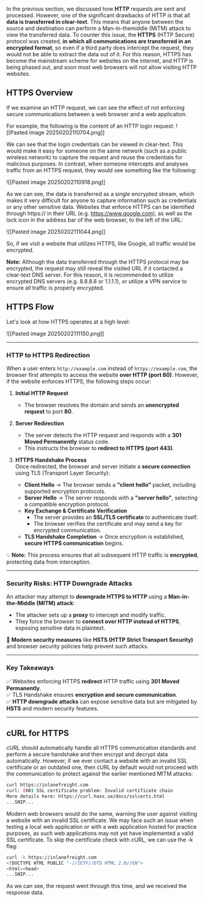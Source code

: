 In the previous section, we discussed how **HTTP** requests are sent and processed.
However, one of the significant drawbacks of HTTP is that all **data is transferred in clear-text**.
This means that anyone between the source and destination can perform a Man-in-themiddle
(MiTM) attack to view the transferred data.
To counter this issue, the **HTTPS** (HTTP Secure) protocol was created, **in which all**
**communications are transferred in an encrypted format**, so even if a third party does
intercept the request, they would not be able to extract the data out of it. For this reason,
HTTPS has become the mainstream scheme for websites on the internet, and HTTP is being
phased out, and soon most web browsers will not allow visiting HTTP websites.

## HTTPS Overview

If we examine an HTTP request, we can see the effect of not enforcing secure
communications between a web browser and a web application.

For example, the following is the content of an HTTP login request:
![[Pasted image 20250202110704.png]]

We can see that the login credentials can be viewed in clear-text. This would make it easy
for someone on the same network (such as a public wireless network) to capture the request
and reuse the credentials for malicious purposes.
In contrast, when someone intercepts and analyses traffic from an HTTPS request, they
would see something like the following:

![[Pasted image 20250202110918.png]]

As we can see, the data is transferred as a single encrypted stream, which makes it very
difficult for anyone to capture information such as credentials or any other sensitive data.
Websites that enforce HTTPS can be identified through https:// in their URL (e.g.
https://www.google.com), as well as the lock icon in the address bar of the web browser, to
the left of the URL:

![[Pasted image 20250202111044.png]]

So, if we visit a website that utilizes HTTPS, like Google, all traffic would be encrypted.

**Note:** Although the data transferred through the HTTPS protocol may be encrypted, the
request may still reveal the visited URL if it contacted a clear-text DNS server. For this
reason, it is recommended to utilize encrypted DNS servers (e.g. 8.8.8.8 or 1.1.1.1), or
utilize a VPN service to ensure all traffic is properly encrypted.

## HTTPS Flow

Let's look at how HTTPS operates at a high level:

![[Pasted image 20250202111150.png]]

---

### **HTTP to HTTPS Redirection**

When a user enters `http://example.com` instead of `https://example.com`, the browser first attempts to access the website **over HTTP (port 80)**. However, if the website enforces HTTPS, the following steps occur:

1. **Initial HTTP Request**
    
    - The browser resolves the domain and sends an **unencrypted request** to port **80**.
2. **Server Redirection**
    
    - The server detects the HTTP request and responds with a **301 Moved Permanently** status code.
    - This instructs the browser to **redirect to HTTPS (port 443)**.
3. **HTTPS Handshake Process**  
    Once redirected, the browser and server initiate a **secure connection** using TLS (Transport Layer Security):
    
    - **Client Hello** → The browser sends a **"client hello"** packet, including supported encryption protocols.
    - **Server Hello** → The server responds with a **"server hello"**, selecting a compatible encryption protocol.
    - **Key Exchange & Certificate Verification**
        - The server provides an **SSL/TLS certificate** to authenticate itself.
        - The browser verifies the certificate and may send a key for encrypted communication.
    - **TLS Handshake Completion** → Once encryption is established, **secure HTTPS communication** begins.

💡 **Note:** This process ensures that all subsequent HTTP traffic is **encrypted**, protecting data from interception.

---

### **Security Risks: HTTP Downgrade Attacks**

An attacker may attempt to **downgrade HTTPS to HTTP** using a **Man-in-the-Middle (MITM) attack**:
- The attacker sets up a **proxy** to intercept and modify traffic.
- They force the browser to **connect over HTTP instead of HTTPS**, exposing sensitive data in plaintext.

🚀 **Modern security measures** like **HSTS (HTTP Strict Transport Security)** and browser security policies help prevent such attacks.

---

### **Key Takeaways**

✅ Websites enforcing HTTPS **redirect** HTTP traffic using **301 Moved Permanently**.  
✅ TLS Handshake ensures **encryption and secure communication**.  
✅ **HTTP downgrade attacks** can expose sensitive data but are mitigated by **HSTS** and modern security features.

---

## cURL for HTTPS

cURL should automatically handle all HTTPS communication standards and perform a
secure handshake and then encrypt and decrypt data automatically. However, if we ever
contact a website with an invalid SSL certificate or an outdated one, then cURL by default
would not proceed with the communication to protect against the earlier mentioned MITM
attacks:

```bash
curl https://inlanefreight.com
curl: (60) SSL certificate problem: Invalid certificate chain
More details here: https://curl.haxx.se/docs/sslcerts.html
...SNIP...
```

Modern web browsers would do the same, warning the user against visiting a website with
an invalid SSL certificate.
We may face such an issue when testing a local web application or with a web application
hosted for practice purposes, as such web applications may not yet have implemented a
valid SSL certificate. To skip the certificate check with cURL, we can use the -k flag:

```bash
curl -k https://inlanefreight.com
<!DOCTYPE HTML PUBLIC "-//IETF//DTD HTML 2.0//EN">
<html><head>
...SNIP...
```

As we can see, the request went through this time, and we received the response data.

